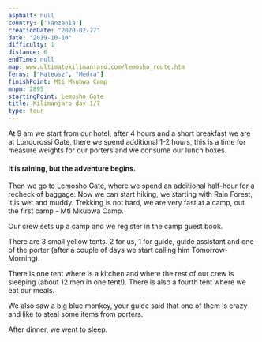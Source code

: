 ```yaml
---
asphalt: null
country: ['Tanzania']
creationDate: "2020-02-27"
date: "2019-10-10"
difficulty: 1
distance: 6
endTime: null
map: www.ultimatekilimanjaro.com/lemosho_route.htm
ferns: ["Mateusz", "Medra"]
finishPoint: Mti Mkubwa Camp
mnpm: 2895
startingPoint: Lemosho Gate
title: Kilimanjaro day 1/7
type: tour
---
```


At 9 am we start from our hotel, after 4 hours and a short breakfast we are at Londorossi Gate, there we spend additional 1-2 hours, this is a time for measure weights for our porters and we consume our lunch boxes.

#### It is raining, but the adventure begins.

Then we go to Lemosho Gate, where we spend an additional half-hour for a recheck of baggage.
Now we can start hiking, we starting with Rain Forest, it is wet and muddy. Trekking is not hard, we are very fast at a camp, out the first camp - Mti Mkubwa Camp.

Our crew sets up a camp and we register in the camp guest book.

There are 3 small yellow tents. 2 for us, 1 for guide, guide assistant and one of the porter (after a couple of days we start calling him Tomorrow-Morning).

There is one tent where is a kitchen and where the rest of our crew is sleeping (about 12 men in one tent!). There is also a fourth tent where we eat our meals.

We also saw a big blue monkey, your guide said that one of them is crazy and like to steal some items from porters.

After dinner, we went to sleep.
